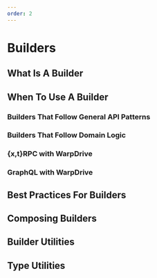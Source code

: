 ```yaml
---
order: 2
---
```


# Builders

## What Is A Builder

## When To Use A Builder

### Builders That Follow General API Patterns

### Builders That Follow Domain Logic

### {x,t}RPC with WarpDrive

### GraphQL with WarpDrive

## Best Practices For Builders

## Composing Builders

## Builder Utilities

## Type Utilities

